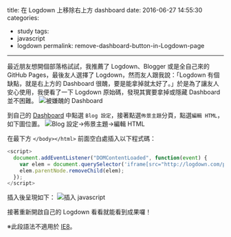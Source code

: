 title: 在 Logdown 上移除右上方 dashboard
date: 2016-06-27 14:55:30
categories:
- study
tags:
- javascript
- logdown
permalink: remove-dashboard-button-in-Logdown-page
---
最近朋友想開個部落格試試，我推薦了 Logdown、Blogger 或是全自己來的 GitHub Pages，最後友人選擇了 Logdown，然而友人跟我說：「Logdown 有個缺點，就是右上方的 Dashboard 很醜，要是能拿掉就太好了。」於是為了讓友人安心使用，我便看了一下 Logdown 原始碼，發現其實要拿掉或隱藏 Dashboard 並不困難。
![被嫌醜的 Dashboard](/blog/images/2016-06-27-hide-dashboard-button-in-Logdown-page/01.png "被嫌醜的 Dashboard")

到自己的 [Dashboard](http://logdown.com/dashboard) 中點選 `Blog 設定`，接著點選`佈景主題`分頁，點選`編輯 HTML`，如下圖位置。
![Blog 設定→佈景主題→編輯 HTML](/blog/images/2016-06-27-hide-dashboard-button-in-Logdown-page/02.png "Blog 設定→佈景主題→編輯 HTML")

在最下方 `</body></html>` 前面空白處插入以下程式碼：

```javascript
<script>
  document.addEventListener("DOMContentLoaded", function(event) {
  	var elem = document.querySelector('iframe[src="http://logdown.com/pages/top_controls"]');
  	elem.parentNode.removeChild(elem);
  });
</script>
```
插入後呈現如下：
![插入 javascript](/blog/images/2016-06-27-hide-dashboard-button-in-Logdown-page/03.png "插入 javascript")

接著重新開啟自己的 Logdown 看看就能看到成果囉！

※此段語法不適用於 [IE8](http://caniuse.com/#search=DOMContentLoaded)。
